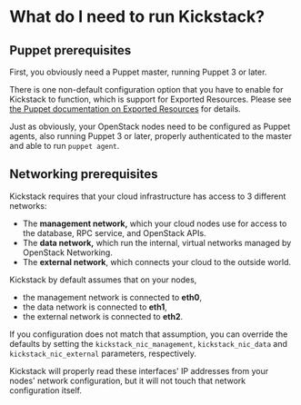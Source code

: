 # What do I need to run Kickstack?

## Puppet prerequisites

First, you obviously need a Puppet master, running Puppet 3 or
later.

There is one non-default configuration option that you have to enable
for Kickstack to function, which is support for Exported
Resources. Please see
[the Puppet documentation on Exported Resources](http://docs.puppetlabs.com/puppet/2.7/reference/lang_exported.html)
for details.

Just as obviously, your OpenStack nodes need to be configured as
Puppet agents, also running Puppet 3 or later, properly authenticated
to the master and able to run `puppet agent`.

## Networking prerequisites

Kickstack requires that your cloud infrastructure has access to 3
different networks:

* The **management network,** which your cloud nodes use for access to
  the database, RPC service, and OpenStack APIs.
* The **data network,** which run the internal, virtual networks
  managed by OpenStack Networking.
* The **external network**, which connects your cloud to the outside
  world.

Kickstack by default assumes that on your nodes,

* the management network is connected to **eth0**,
* the data network is connected to **eth1**,
* the external network is connected to **eth2**.

If you configuration does not match that assumption, you can override
the defaults by setting the `kickstack_nic_management`,
`kickstack_nic_data` and `kickstack_nic_external` parameters,
respectively.

Kickstack will properly read these interfaces' IP addresses from your
nodes' network configuration, but it will not touch that network
configuration itself.
